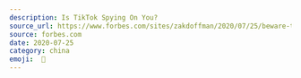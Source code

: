 ```yaml
---
description: Is TikTok Spying On You?
source_url: https://www.forbes.com/sites/zakdoffman/2020/07/25/beware-tiktok-really-is-spying-on-you-new-security-report-update-trump-pompeo-china-warning/#15a501bc4014
source: forbes.com
date: 2020-07-25
category: china
emoji:  🔦
---
```

